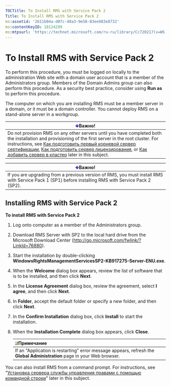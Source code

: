 ```yaml
---
TOCTitle: To Install RMS with Service Pack 2
Title: To Install RMS with Service Pack 2
ms:assetid: '2611b04a-d07c-48a3-9e58-83ee983e8732'
ms:contentKeyID: 18124299
ms:mtpsurl: 'https://technet.microsoft.com/ru-ru/library/Cc720217(v=WS.10)'
---
```


To Install RMS with Service Pack 2
==================================

To perform this procedure, you must be logged on locally to the administration Web site with a domain user account that is a member of the Administrators group. Members of the Domain Admins group can also perform this procedure. As a security best practice, consider using **Run as** to perform this procedure.

The computer on which you are installing RMS must be a member server in a domain, or it must be a domain controller. You cannot deploy RMS on a stand-alone server in a workgroup.

| ![](images/Cc720217.Important(WS.10).gif)Важно!                                                                                                                                                                                                                                                                                                                                                                                                                                                                   |
|------------------------------------------------------------------------------------------------------------------------------------------------------------------------------------------------------------------------------------------------------------------------------------------------------------------------------------------------------------------------------------------------------------------------------------------------------------------------------------------------------------------------------------------------|
| Do not provision RMS on any other servers until you have completed both the installation and provisioning of the first server in the root cluster. For instructions, see [Как подготовить первый корневой сервер сертификации](https://technet.microsoft.com/debc42f3-74ff-4c99-b7a4-4921fccdabc2), [Как подготовить сервер лицензирования](https://technet.microsoft.com/4d67b898-0ba9-4eef-ab7d-ee0ca55a688e), or [Как добавить сервер в кластер](https://technet.microsoft.com/db635238-5528-4bec-9cc6-8244e2b3d733) later in this subject. |

| ![](images/Cc720217.Important(WS.10).gif)Важно!                                                                         |
|------------------------------------------------------------------------------------------------------------------------------------------------------|
| If you are upgrading from a previous version of RMS, you must install RMS with Service Pack 1 (SP1) before installing RMS with Service Pack 2 (SP2). |

Installing RMS with Service Pack 2
----------------------------------

**To install RMS with Service Pack 2**
1.  Log onto computer as a member of the Administrators group.

2.  Download RMS Server with SP2 to the local hard drive from the Microsoft Download Center (http://go.microsoft.com/fwlink/?LinkId=76880).

3.  Start the installation by double-clicking **WindowsRightsManagementServicesSP2-KB917275-Server-ENU.exe**.

4.  When the **Welcome** dialog box appears, review the list of software that is to be installed, and then click **Next**.

5.  In the **License Agreement** dialog box, review the agreement, select **I agree**, and then click **Next**.

6.  In **Folder**, accept the default folder or specify a new folder, and then click **Next**.

7.  In the **Confirm Installation** dialog box, click **Install** to start the installation.

8.  When the **Installation Complete** dialog box appears, click **Close**.

    | ![](images/Cc720217.note(WS.10).gif)Примечание                                              |
    |--------------------------------------------------------------------------------------------------------------------------|
    | If an "Application is restarting" error message appears, refresh the **Global Administration** page in your Web browser. |

You can also install RMS from a command prompt. For instructions, see "[Установка сервера службы управления правами с помощью командной строки](https://technet.microsoft.com/b55b1e2a-dd14-4168-a37f-9cdedbec660b)" later in this subject.
